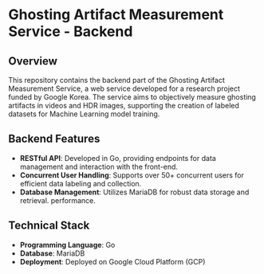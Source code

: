 # Ghosting Artifact Measurement Service - Backend

## Overview
This repository contains the backend part of the Ghosting Artifact Measurement Service, a web service developed for a research project funded by Google Korea. The service aims to objectively measure ghosting artifacts in videos and HDR images, supporting the creation of labeled datasets for Machine Learning model training.

## Backend Features
- **RESTful API**: Developed in Go, providing endpoints for data management and interaction with the front-end.
- **Concurrent User Handling**: Supports over 50+ concurrent users for efficient data labeling and collection.
- **Database Management**: Utilizes MariaDB for robust data storage and retrieval.
 performance.

## Technical Stack
- **Programming Language**: Go
- **Database**: MariaDB
- **Deployment**: Deployed on Google Cloud Platform (GCP)

